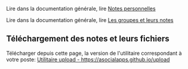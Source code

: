 Lire dans la documentation générale, lire <a href="$$/appli/notes.html" target="_blank">Notes personnelles</a>

Lire dans la documentation générale, lire <a href="$$/appli/groupes.html" target="_blank">Les groupes et leurs notes</a>

## Téléchargement des notes et leurs fichiers

Télécharger depuis cette page, la version de l'utilitaire correspondant à votre poste: <a href="https://asocialapps.github.io/upload/" target="_blank">Utilitaire upload - https://asocialapps.github.io/upload</a>
